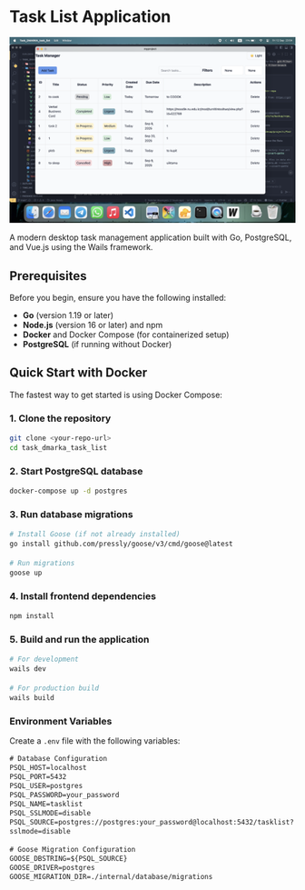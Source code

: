 # Task List Application
![alt text](https://github.com/TheTeemka/task_dmarka_task_list/blob/main/Screenshot%202025-09-12%20at%2023.54.38.png)

A modern desktop task management application built with Go, PostgreSQL, and Vue.js using the Wails framework.

## Prerequisites

Before you begin, ensure you have the following installed:

- **Go** (version 1.19 or later)
- **Node.js** (version 16 or later) and npm
- **Docker** and Docker Compose (for containerized setup)
- **PostgreSQL** (if running without Docker)

## Quick Start with Docker

The fastest way to get started is using Docker Compose:

### 1. Clone the repository
```bash
git clone <your-repo-url>
cd task_dmarka_task_list
```

### 2. Start PostgreSQL database
```bash
docker-compose up -d postgres
```

### 3. Run database migrations
```bash
# Install Goose (if not already installed)
go install github.com/pressly/goose/v3/cmd/goose@latest

# Run migrations
goose up
``` 

### 4. Install frontend dependencies
```bash
npm install
```

### 5. Build and run the application
```bash
# For development
wails dev

# For production build
wails build
```

### Environment Variables

Create a `.env` file with the following variables:

```env
# Database Configuration
PSQL_HOST=localhost
PSQL_PORT=5432
PSQL_USER=postgres
PSQL_PASSWORD=your_password
PSQL_NAME=tasklist
PSQL_SSLMODE=disable
PSQL_SOURCE=postgres://postgres:your_password@localhost:5432/tasklist?sslmode=disable

# Goose Migration Configuration
GOOSE_DBSTRING=${PSQL_SOURCE}
GOOSE_DRIVER=postgres
GOOSE_MIGRATION_DIR=./internal/database/migrations
```
